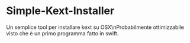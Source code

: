 # Simple-Kext-Installer


Un semplice tool per installare kext su OSX\nProbabilmente ottimizzabile visto che è un primo programma fatto in swift.

